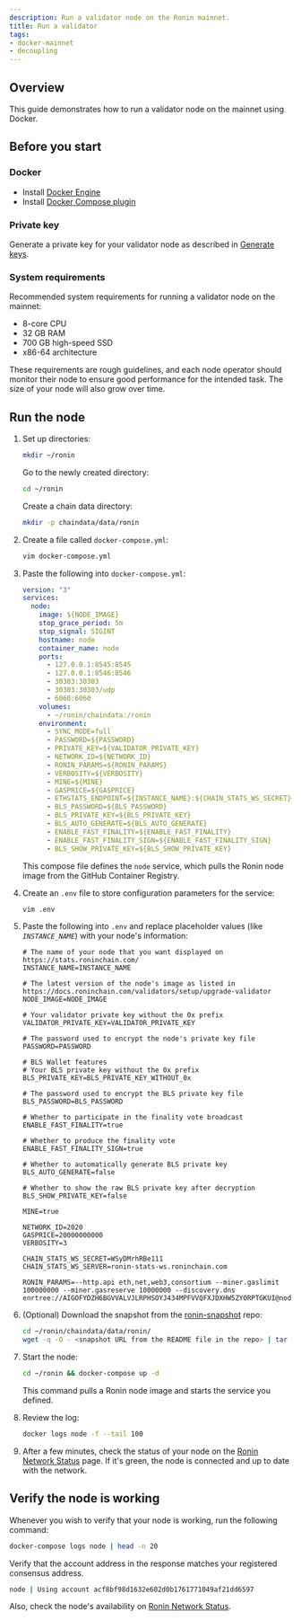 ```yaml
---
description: Run a validator node on the Ronin mainnet.
title: Run a validator
tags:
- docker-mainnet
- decoupling
---
```


## Overview

This guide demonstrates how to run a validator node on the mainnet using Docker.

## Before you start

### Docker

* Install [Docker Engine](https://docs.docker.com/engine/install/)
* Install [Docker Compose plugin](https://docs.docker.com/compose/install/)

### Private key

Generate a private key for your validator node as described in [Generate keys](./../generate-keys.md).

### System requirements

Recommended system requirements for running a validator node on the mainnet:

* 8-core CPU
* 32 GB RAM
* 700 GB high-speed SSD
* x86-64 architecture

These requirements are rough guidelines, and each node operator
should monitor their node to ensure good performance for the intended task.
The size of your node will also grow over time.

## Run the node

1. Set up directories:

   ```bash
   mkdir ~/ronin
   ```

   Go to the newly created directory:

   ```bash
   cd ~/ronin
   ```

   Create a chain data directory:

   ```bash
   mkdir -p chaindata/data/ronin
   ```

2. Create a file called `docker-compose.yml`:

   ```bash
   vim docker-compose.yml
   ```

3. Paste the following into `docker-compose.yml`:

   ```yaml
   version: "3"
   services:
     node:
       image: ${NODE_IMAGE}
       stop_grace_period: 5m
       stop_signal: SIGINT
       hostname: node
       container_name: node
       ports:
         - 127.0.0.1:8545:8545
         - 127.0.0.1:8546:8546
         - 30303:30303
         - 30303:30303/udp
         - 6060:6060
       volumes:
         - ~/ronin/chaindata:/ronin
       environment:
         - SYNC_MODE=full
         - PASSWORD=${PASSWORD}
         - PRIVATE_KEY=${VALIDATOR_PRIVATE_KEY}
         - NETWORK_ID=${NETWORK_ID}
         - RONIN_PARAMS=${RONIN_PARAMS}
         - VERBOSITY=${VERBOSITY}
         - MINE=${MINE}
         - GASPRICE=${GASPRICE}
         - ETHSTATS_ENDPOINT=${INSTANCE_NAME}:${CHAIN_STATS_WS_SECRET}@${CHAIN_STATS_WS_SERVER}:443
         - BLS_PASSWORD=${BLS_PASSWORD}
         - BLS_PRIVATE_KEY=${BLS_PRIVATE_KEY}
         - BLS_AUTO_GENERATE=${BLS_AUTO_GENERATE}
         - ENABLE_FAST_FINALITY=${ENABLE_FAST_FINALITY}
         - ENABLE_FAST_FINALITY_SIGN=${ENABLE_FAST_FINALITY_SIGN}
         - BLS_SHOW_PRIVATE_KEY=${BLS_SHOW_PRIVATE_KEY}
   ```

   This compose file defines the `node` service, which pulls the Ronin node image from the GitHub Container Registry.
4. Create an `.env` file to store configuration parameters for the service:

   ```bash
   vim .env
   ```

5. Paste the following into `.env` and replace placeholder values (like *`INSTANCE_NAME`*) with your node's information:

   ```text
   # The name of your node that you want displayed on https://stats.roninchain.com/
   INSTANCE_NAME=INSTANCE_NAME
 
   # The latest version of the node's image as listed in https://docs.roninchain.com/validators/setup/upgrade-validator
   NODE_IMAGE=NODE_IMAGE
 
   # Your validator private key without the 0x prefix
   VALIDATOR_PRIVATE_KEY=VALIDATOR_PRIVATE_KEY
 
   # The password used to encrypt the node's private key file
   PASSWORD=PASSWORD
 
   # BLS Wallet features
   # Your BLS private key without the 0x prefix
   BLS_PRIVATE_KEY=BLS_PRIVATE_KEY_WITHOUT_0x
 
   # The password used to encrypt the BLS private key file
   BLS_PASSWORD=BLS_PASSWORD
 
   # Whether to participate in the finality vote broadcast
   ENABLE_FAST_FINALITY=true
 
   # Whether to produce the finality vote
   ENABLE_FAST_FINALITY_SIGN=true
 
   # Whether to automatically generate BLS private key
   BLS_AUTO_GENERATE=false
 
   # Whether to show the raw BLS private key after decryption
   BLS_SHOW_PRIVATE_KEY=false
 
   MINE=true
 
   NETWORK_ID=2020
   GASPRICE=20000000000
   VERBOSITY=3
 
   CHAIN_STATS_WS_SECRET=WSyDMrhRBe111
   CHAIN_STATS_WS_SERVER=ronin-stats-ws.roninchain.com
 
   RONIN_PARAMS=--http.api eth,net,web3,consortium --miner.gaslimit 100000000 --miner.gasreserve 10000000 --discovery.dns enrtree://AIGOFYDZH6BGVVALVJLRPHSOYJ434MPFVVQFXJDXHW5ZYORPTGKUI@nodes.roninchain.com
   ```

6. (Optional) Download the snapshot from the [ronin-snapshot](https://github.com/axieinfinity/ronin-snapshot) repo:

   ```bash
   cd ~/ronin/chaindata/data/ronin/
   wget -q -O - <snapshot URL from the README file in the repo> | tar -I zstd -xvf -
   ```

7. Start the node:

   ```bash
   cd ~/ronin && docker-compose up -d
   ```

   This command pulls a Ronin node image and starts the service you defined.
8. Review the log:

   ```bash
   docker logs node -f --tail 100
   ```

9. After a few minutes, check the status of your node on the [Ronin Network Status](https://ronin-stats.roninchain.com/) page. If it's green, the node is connected and up to date with the network.

## Verify the node is working

Whenever you wish to verify that your node is working, run the following command:

```bash
docker-compose logs node | head -n 20
```

Verify that the account address in the response matches your registered consensus address.

```bash
node | Using account acf8bf98d1632e602d0b1761771049af21dd6597
```

Also, check the node's availability on
[Ronin Network Status](https://stats.roninchain.com/).
